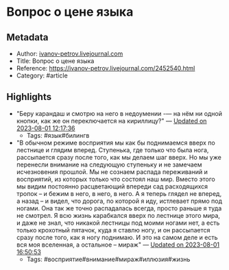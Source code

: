# Вопрос о цене языка

## Metadata
- Author: [ivanov-petrov.livejournal.com]()
- Title: Вопрос о цене языка
- Reference: https://ivanov-petrov.livejournal.com/2452540.html
- Category: #article

## Highlights
- "Беру карандаш и смотрю на него в недоумении -— на нём ни одной кнопки, как же он переключается на кириллицу?" — [Updated on 2023-08-01 12:17:36](https://hyp.is/QS247jBMEe6aJiueAB-BtQ/ivanov-petrov.livejournal.com/2452540.html)
   - Tags: #язык#билингв
- "В обычном режиме восприятия мы как бы поднимаемся вверх по лестнице и глядим вперед. Ступенька, где только что была нога, рассыпается сразу после того, как мы делаем шаг вверх. Но мы уже перенесли внимание на следующую ступеньку и не замечаем исчезновения прошлой. Мы не сознаем распада переживаний и восприятий, из которых только что состоял наш мир. Вместо этого мы видим постоянно расцветающий впереди сад расходящихся тропок – и бежим в него, в него, в него. А я теперь глядел не вперед, а назад – и видел, что дорога, по которой я иду, истлевает прямо под ногами. Она так же точно распадалась всегда, просто раньше я туда не смотрел. Я всю жизнь карабкался вверх по лестнице этого мира, и даже не знал, что никакой лестницы под моими ногами нет, а есть только крохотный пятачок, куда я ставлю ногу, и он рассыпается сразу после того, как я ногу поднимаю. И это на самом деле и есть вся моя вселенная, а остальное – мираж" — [Updated on 2023-08-01 16:50:53](https://hyp.is/brSwsjByEe6ZbO-_H3U00A/ivanov-petrov.livejournal.com/2452540.html)
   - Tags: #восприятие#внимание#мираж#иллюзия#жизнь
